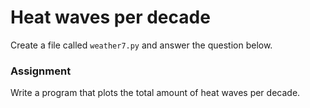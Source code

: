 # Heat waves per decade

Create a file called `weather7.py` and answer the question below.

### Assignment

Write a program that plots the total amount of heat waves per decade.